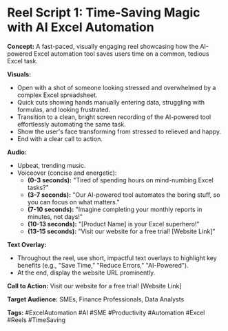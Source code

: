 # Reel Script 1: Time-Saving Magic with AI Excel Automation

**Concept:** A fast-paced, visually engaging reel showcasing how the AI-powered Excel automation tool saves users time on a common, tedious Excel task.

**Visuals:**
*   Open with a shot of someone looking stressed and overwhelmed by a complex Excel spreadsheet.
*   Quick cuts showing hands manually entering data, struggling with formulas, and looking frustrated.
*   Transition to a clean, bright screen recording of the AI-powered tool effortlessly automating the same task.
*   Show the user's face transforming from stressed to relieved and happy.
*   End with a clear call to action.

**Audio:**
*   Upbeat, trending music.
*   Voiceover (concise and energetic):
    *   **(0-3 seconds):** "Tired of spending hours on mind-numbing Excel tasks?"
    *   **(3-7 seconds):** "Our AI-powered tool automates the boring stuff, so you can focus on what matters."
    *   **(7-10 seconds):** "Imagine completing your monthly reports in minutes, not days!"
    *   **(10-13 seconds):** "[Product Name] is your Excel superhero!"
    *   **(13-15 seconds):** "Visit our website for a free trial! [Website Link]"

**Text Overlay:**
*   Throughout the reel, use short, impactful text overlays to highlight key benefits (e.g., "Save Time," "Reduce Errors," "AI-Powered").
*   At the end, display the website URL prominently.

**Call to Action:** Visit our website for a free trial! [Website Link]

**Target Audience:** SMEs, Finance Professionals, Data Analysts

**Tags:** #ExcelAutomation #AI #SME #Productivity #Automation #Excel #Reels #TimeSaving